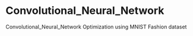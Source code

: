 # Convolutional_Neural_Network
Convolutional_Neural_Network Optimization using MNIST Fashion dataset
